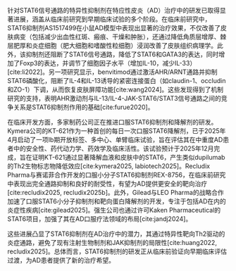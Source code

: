 针对STAT6信号通路的特异性抑制剂在特应性皮炎（AD）治疗中的研发已取得显著进展，涵盖从临床前研究到早期临床试验的多个阶段。在临床前研究中，STAT6抑制剂AS1517499在小鼠AD模型中表现出显著的治疗效果，不仅改善了皮肤病变（包括减少出血性红斑、瘢痕、干燥和肿胀），还通过降低角质层增厚、棘层肥厚和炎症细胞（肥大细胞和嗜酸性粒细胞）浸润改善了皮肤组织病理学。此外，该抑制剂还阻断了STAT6信号通路，降低了STAT6和GATA3的表达，同时增加了Foxp3的表达，并调节了细胞因子水平（增加IL-10，减少IL-33）[cite:li2022]。另一项研究显示，benvitimod通过激活AHR/ARNT通路并抑制STAT6磷酸化，阻断了IL-4和IL-13诱导的紧密连接蛋白（如claudin-1、occludin和ZO-1）下调，从而恢复皮肤屏障功能[cite:wang2024]。这些发现得到了机制研究的支持，表明AHR激动剂与IL-13/IL-4-JAK-STAT6/STAT3信号通路之间的竞争关系是STAT6抑制剂作用的基础[cite:furue2020]。

在临床开发方面，多家制药公司正在推进口服STAT6抑制剂和降解剂的研发。Kymera公司的KT-621作为一种首创的每日一次口服STAT6降解剂，已于2025年4月启动了一项Ib期开放标签、多中心、单臂临床试验，旨在评估其在中重度AD患者中的安全性、药代动力学、药效学及临床活性。该试验预计于2025年12月完成，旨在证明KT-621通过显著降解血液和皮肤中的STAT6，产生类似dupilumab的Th2生物标志物降低效应[cite:kymera2025, labiotech2025]。Recludix Pharma与赛诺菲合作开发的口服小分子STAT6抑制剂REX-8756，在临床前研究中表现出完全通路抑制和良好的耐受性，有望为AD提供更安全的靶向治疗[cite:recludix2025, recludix2025b]。此外，Gilead与LEO Pharma的战略合作加速了口服STAT6小分子抑制剂和靶向蛋白降解剂的开发，专注于包括AD在内的炎症性疾病[cite:gilead2025]。强生公司也通过许可Kaken Pharmaceutical的STAT6项目，加强了其在AD口服疗法领域的布局[cite:jandj2024]。

这些进展凸显了STAT6抑制剂在AD治疗中的潜力，其通过特异性靶向Th2驱动的炎症通路，避免了现有注射生物制剂和JAK抑制剂的局限性[cite:huang2022, recludix2025]。总体而言，STAT6抑制剂的研发正从临床前验证向早期临床评估过渡，为AD患者提供了新的治疗希望。